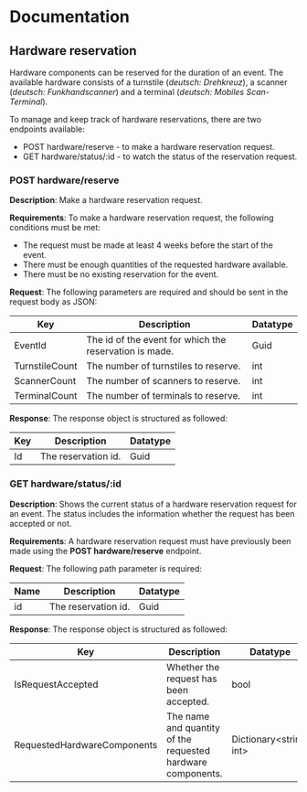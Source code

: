 # Documentation 
## Hardware reservation
Hardware components can be reserved for the duration of an event. The available hardware consists of a turnstile (*deutsch: Drehkreuz*), a scanner (*deutsch: Funkhandscanner*) and a terminal (*deutsch: Mobiles Scan-Terminal*).

To manage and keep track of hardware reservations, there are two endpoints available: 
- POST hardware/reserve - to make a hardware reservation request.
- GET hardware/status/:id - to watch the status of the reservation request.

### POST hardware/reserve
**Description**: Make a hardware reservation request.

**Requirements**: To make a hardware reservation request, the following conditions must be met:

- The request must be made at least 4 weeks before the start of the event.
- There must be enough quantities of the requested hardware available.
- There must be no existing reservation for the event.

**Request**: The following parameters are required and should be sent in the request body as JSON:

Key | Description | Datatype
----------- | ------------ | ------------
EventId          | The id of the event for which the reservation is made.  | Guid
TurnstileCount        | The number of turnstiles to reserve. | int
ScannerCount        | The number of scanners to reserve. | int
TerminalCount   | The number of terminals to reserve. | int

**Response**: The response object is structured as followed:

Key | Description | Datatype
----------- | ------------ | ------------
Id | The reservation id. | Guid

### GET hardware/status/:id
**Description**: Shows the current status of a hardware reservation request for an event. The status includes the information whether the request has been accepted or not.

**Requirements**: A hardware reservation request must have previously been made using the **POST hardware/reserve** endpoint.

**Request**: The following path parameter is required:

Name | Description | Datatype
----------- | ------------ | ------------
id          | The reservation id.  | Guid

**Response**: The response object is structured as followed:

Key | Description | Datatype
----------- | ------------ | ------------
IsRequestAccepted          | Whether the request has been accepted.  | bool
RequestedHardwareComponents | The name and quantity of the requested hardware components. | Dictionary<string, int>